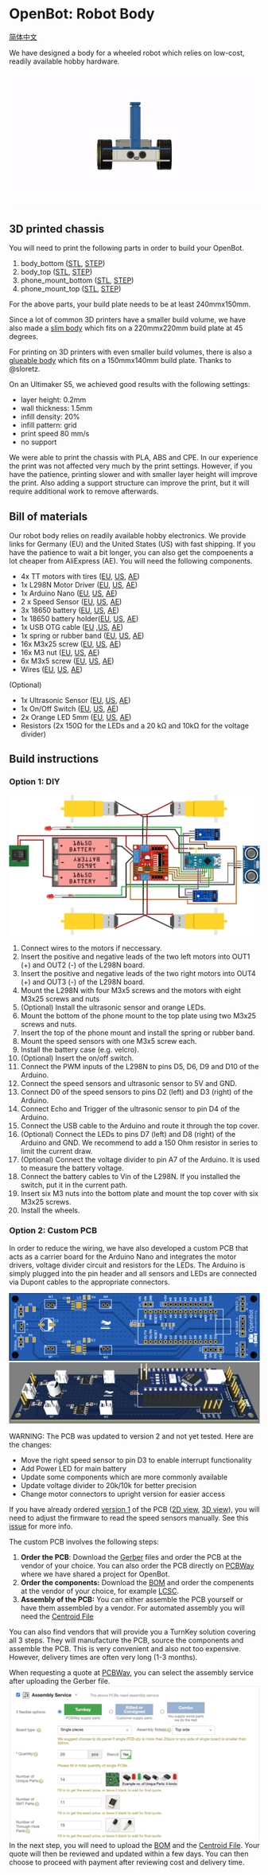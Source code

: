 
# OpenBot: Robot Body

[简体中文](./README_CN.md)

We have designed a body for a wheeled robot which relies on low-cost, readily available hobby hardware. 
![Assembly](../docs/images/assembly.gif)

## 3D printed chassis
You will need to print the following parts in order to build your OpenBot. 
1) body_bottom ([STL](cad/regular_body/body_bottom.stl), [STEP](cad/regular_body/body_bottom.step))
2) body_top ([STL](cad/regular_body/body_top.stl), [STEP](cad/regular_body/body_top.step))
3) phone_mount_bottom ([STL](cad/phone_mount/phone_mount_bottom.stl), [STEP](cad/phone_mount/phone_mount_bottom.step))
4) phone_mount_top ([STL](cad/phone_mount/phone_mount_top.stl), [STEP](cad/phone_mount/phone_mount_top.step))

For the above parts, your build plate needs to be at least 240mmx150mm.

Since a lot of common 3D printers have a smaller build volume, we have also made a [slim body](cad/slim_body/README.md) which fits on a 220mmx220mm build plate at 45 degrees.

For printing on 3D printers with even smaller build volumes, there is also a [glueable body](cad/glue_body/README.md) which fits on a 150mmx140mm build plate. Thanks to @sloretz.

On an Ultimaker S5, we achieved good results with the following settings:
- layer height: 0.2mm
- wall thickness: 1.5mm
- infill density: 20%
- infill pattern: grid
- print speed 80 mm/s
- no support

We were able to print the chassis with PLA, ABS and CPE. In our experience the print was not affected very much by the print settings. However, if you have the patience, printing slower and with smaller layer height will improve the print. Also adding a support structure can improve the print, but it will require additional work to remove afterwards.

## Bill of materials


Our robot body relies on readily available hobby electronics. We provide links for Germany (EU) and the United States (US) with fast shipping. If you have the patience to wait a bit longer, you can also get the compoenents a lot cheaper from AliExpress (AE). You will need the following components.
- 4x TT motors with tires ([EU](https://www.conrad.de/de/p/joy-it-com-motor01-getriebemotor-gelb-schwarz-passend-fuer-einplatinen-computer-arduino-banana-pi-cubieboard-raspbe-1573543.html), [US](https://www.amazon.com/dp/B0818Y9G3N), [AE](https://s.click.aliexpress.com/e/_d9leRia))
- 1x L298N Motor Driver ([EU](https://www.conrad.de/de/p/joy-it-motormodul-2-u-4-phasen-6-bis-12v-1573541.html), [US](https://www.amazon.com/dp/B0818Y9G3N), [AE](https://s.click.aliexpress.com/e/_dZaQCaI))
- 1x Arduino Nano ([EU](https://www.amazon.de/dp/B01MS7DUEM), [US](https://www.amazon.com/dp/B00NLAMS9C), [AE](https://www.aliexpress.com/item/32866959979.html))
- 2 x Speed Sensor ([EU](https://www.conrad.de/de/p/joy-it-sen-speed-erweiterungsmodul-passend-fuer-einplatinen-computer-arduino-banana-pi-cubieboard-raspberry-pi-pc-1646891.html), [US](https://www.amazon.com/dp/B081W2TY6Q), [AE](https://www.aliexpress.com/i/32850602744.html))
- 3x 18650 battery ([EU](https://www.conrad.de/de/p/conrad-energy-18650-usb-spezial-akku-18650-li-ion-3-7-v-1400-mah-1525536.html), [US](https://www.amazon.com/dp/B083K4XSKG), [AE](https://s.click.aliexpress.com/e/_dSw0T3y))
- 1x 18650 battery holder([EU](https://www.amazon.de/dp/B075V25QJ9), [US](https://www.amazon.com/dp/B07DWQYD7H), [AE](https://www.aliexpress.com/item/33037738446.html))
- 1x USB OTG cable ([EU](https://www.amazon.de/gp/product/B075M4CQHZ) ,[US](https://www.amazon.com/dp/B07LBHKTMM), [AE](https://s.click.aliexpress.com/e/_dWhjoMa))
- 1x spring or rubber band ([EU](https://www.amazon.de/gp/product/B01N30EAZO/), [US](https://www.amazon.com/dp/B008RFVWU2), [AE](https://s.click.aliexpress.com/e/_dSINmUw))
- 16x M3x25 screw ([EU](https://www.amazon.de/dp/B07KFL3SSV), [US](https://www.amazon.com/dp/B07WJL3P3X), [AE](https://www.aliexpress.com/item/4000173341865.html))
- 16x M3 nut ([EU](https://www.amazon.de/dp/B07JMF3KMD), [US](https://www.amazon.com/dp/B071NLDW56), [AE](https://www.aliexpress.com/item/32977174437.html))
- 6x M3x5 screw ([EU](https://www.amazon.de/dp/B01HBRG3W8), [US](https://www.amazon.com/dp/B07MBHMLL2), [AE](https://s.click.aliexpress.com/e/_dY4nr7G))
- Wires ([EU](https://www.amazon.de/dp/B07KYHBVR7), [US](https://www.amazon.com/dp/B07GD2BWPY), [AE](https://s.click.aliexpress.com/e/_dXC79zg))

(Optional)
- 1x Ultrasonic Sensor ([EU](https://www.amazon.de/dp/B00LSJWRXU), [US](https://www.amazon.com/dp/B0852V181G/), [AE](https://s.click.aliexpress.com/e/_dZ2LZJ4))
- 1x On/Off Switch ([EU](https://www.amazon.de/dp/B07QB22J62), [US](https://www.amazon.com/dp/B01N2U8PK0), [AE](https://www.aliexpress.com/item/1000005699023.html))
- 2x Orange LED 5mm ([EU](https://www.amazon.de/gp/product/B01NCL0UTQ), [US](https://www.amazon.com/dp/B077XD7MVB), [AE](https://s.click.aliexpress.com/e/_d8cjMy2))
- Resistors (2x 150<span>&#8486;</span> for the LEDs and a 20 k<span>&#8486;</span> and 10k<span>&#8486;</span> for the voltage divider)


## Build instructions

### Option 1: DIY

![Wiring Diagram](../docs/images/wiring_diagram.jpg)

1) Connect wires to the motors if neccessary.
2) Insert the positive and negative leads of the two left motors into OUT1 (+) and OUT2 (-) of the L298N board.
3) Insert the positive and negative leads of the two right motors into OUT4 (+) and OUT3 (-) of the L298N board.
4) Mount the L298N with four M3x5 screws and the motors with eight M3x25 screws and nuts
5) (Optional) Install the ultrasonic sensor and orange LEDs.
6) Mount the bottom of the phone mount to the top plate using two M3x25 screws and nuts.
7) Insert the top of the phone mount and install the spring or rubber band.
8) Mount the speed sensors with one M3x5 screw each.
9) Install the battery case (e.g. velcro).
10) (Optional) Insert the on/off switch.
11) Connect the PWM inputs of the L298N to pins D5, D6, D9 and D10 of the Arduino.
12) Connect the speed sensors and ultrasonic sensor to 5V and GND.
13) Connect D0 of the speed sensors to pins D2 (left) and D3 (right) of the Arduino.
14) Connect Echo and Trigger of the ultrasonic sensor to pin D4 of the Arduino.
15) Connect the USB cable to the Arduino and route it through the top cover.
16) (Optional) Connect the LEDs to pins D7 (left) and D8 (right) of the Arduino and GND. We recommend to add a 150 Ohm resistor in series to limit the current draw.
17) (Optional) Connect the voltage divider to pin A7 of the Arduino. It is used to measure the battery voltage.
18) Connect the battery cables to Vin of the L298N. If you installed the switch, put it in the current path.
19) Insert six M3 nuts into the bottom plate and mount the top cover with six M3x25 screws.
20) Install the wheels.

### Option 2: Custom PCB

In order to reduce the wiring, we have also developed a custom PCB that acts as a carrier board for the Arduino Nano and integrates the motor drivers, voltage divider circuit and resistors for the LEDs. The Arduino is simply plugged into the pin header and all sensors and LEDs are connected via Dupont cables to the appropriate connectors.

![PCB_2D](../docs/images/pcb_2d_v2.png)
![PCB_3D](../docs/images/pcb_3d_v2.png)

WARNING: The PCB was updated to version 2 and not yet tested. Here are the changes:
- Move the right speed sensor to pin D3 to enable interrupt functionality
- Add Power LED for main battery
- Update some components which are more commonly available
- Update voltage divider to 20k/10k for better precision
- Change motor connectors to upright version for easier access

If you have already ordered [version 1](pcb/v1) of the PCB ([2D view](../docs/images/pcb_2d_v1.png), [3D view](../docs/images/pcb_3d_v1.png)), you will need to adjust the firmware to read the speed sensors manually. See this [issue](https://github.com/intel-isl/OpenBot/issues/34) for more info.

The custom PCB involves the following steps:
1) **Order the PCB**: Download the [Gerber](pcb/v2/gerber_v2.zip) files and order the PCB at the vendor of your choice. You can also order the PCB directly on [PCBWay](https://www.pcbway.com/project/shareproject/OpenBot__Turning_Smartphones_into_Robots.html) where we have shared a project for OpenBot.
2) **Order the components:** Download the [BOM](pcb/v2/BOM_v2.csv) and order the compenents at the vendor of your choice, for example [LCSC](https://lcsc.com).
3) **Assembly of the PCB:** You can either assemble the PCB yourself or have them assembled by a vendor. For automated assembly you will need the [Centroid File](pcb/v2/centroid_file_v2.csv)

You can also find vendors that will provide you a TurnKey solution covering all 3 steps. They will manufacture the PCB, source the components and assemble the PCB. This is very convenient and also not too expensive. However, delivery times are often very long (1-3 months). 

When requesting a quote at [PCBWay](https://www.pcbway.com/orderonline.aspx), you can select the assembly service after uploading the Gerber file. 
![Assembly Service](../docs/images/assembly_service.jpg)
In the next step, you will need to upload the [BOM](pcb/v2/BOM_v2.csv) and the [Centroid File](pcb/v2/centroid_file_v2.csv). Your quote will then be reviewed and updated within a few days. You can then choose to proceed with payment after reviewing cost and delivery time. 
